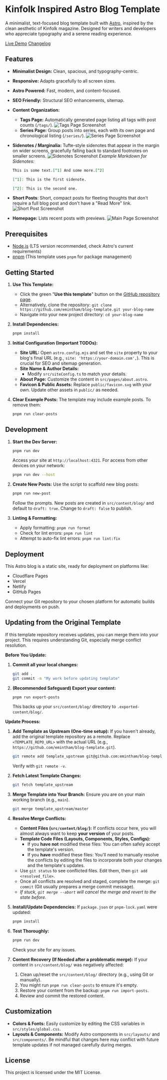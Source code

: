 # Kinfolk Inspired Astro Blog Template

A minimalist, text-focused blog template built with [Astro](https://astro.build/),
inspired by the clean aesthetic of Kinfolk magazine. Designed for writers and developers
who appreciate typography and a serene reading experience.

[Live Demo](https://emintham.com)
[Changelog](https://github.com/emintham/blog-template/blob/master/CHANGELOG.md)

## Features

- **Minimalist Design:** Clean, spacious, and typography-centric.
- **Responsive:** Adapts gracefully to all screen sizes.
- **Astro Powered:** Fast, modern, and content-focused.
- **SEO Friendly:** Structural SEO enhancements, sitemap.
- **Content Organization:**
  - **Tags Page:** Automatically generated page listing all tags with post counts (`/tags/`).
    ![Tags Page Screenshot](screenshots/IMG_0029.PNG)
  - **Series Page:** Group posts into series, each with its own page and chronological listing (`/series/`).
    ![Series Page Screenshot](screenshots/IMG_0030.PNG)
- **Sidenotes / Marginalia:** Tufte-style sidenotes that appear in the margin on wider screens, gracefully falling back to standard footnotes on smaller screens.
  ![Sidenotes Screenshot](screenshots/IMG_0032.jpeg)
  _Example Markdown for Sidenotes:_

  ```markdown
  This is some text.[^1] And some more.[^2]

  [^1]: This is the first sidenote.

  [^2]: This is the second one.
  ```

- **Short Posts**: Short, compact posts for fleeting thoughts that don't require a full blog post and don't have a "Read More" link.
  ![Short Post Screenshot](screenshots/IMG_0041.jpeg)
- **Homepage:** Lists recent posts with previews.
  ![Main Page Screenshot](screenshots/IMG_0028.PNG)

## Prerequisites

- [Node.js](https://nodejs.org/) (LTS version recommended, check Astro's current requirements)
- [pnpm](https://pnpm.io/installation) (This template uses `pnpm` for package management)

## Getting Started

1.  **Use This Template:**

    - Click the green "**Use this template**" button on the [GitHub repository page](https://github.com/emintham/blog-template).
    - Alternatively, clone the repository: `git clone https://github.com/emintham/blog-template.git your-blog-name`
    - Navigate into your new project directory: `cd your-blog-name`

2.  **Install Dependencies:**

    ```bash
    pnpm install
    ```

3.  **Initial Configuration (Important TODOs):**

    - **Site URL:** Open `astro.config.mjs` and set the `site` property to your blog's final URL (e.g., `site: 'https://your-domain.com',`). This is crucial for SEO and sitemap generation.
    - **Site Name & Author Details:**
      - Modify `src/siteConfig.ts` to match your details.
    - **About Page:** Customize the content in `src/pages/about.astro`.
    - **Favicon & Public Assets:** Replace `public/favicon.svg` with your own. Update other assets in `public/` as needed.

4.  **Clear Example Posts:**
    The template may include example posts. To remove them:
    ```bash
    pnpm run clear-posts
    ```

## Development

1.  **Start the Dev Server:**

    ```bash
    pnpm run dev
    ```

    Access your site at `http://localhost:4321`. For access from other devices on your network:

    ```bash
    pnpm run dev --host
    ```

2.  **Create New Posts:**
    Use the script to scaffold new blog posts:

    ```bash
    pnpm run new-post
    ```

    Follow the prompts. New posts are created in `src/content/blog/` and default
    to `draft: true`. Change to `draft: false` to publish.

3.  **Linting & Formatting:**
    - Apply formatting: `pnpm run format`
    - Check for lint errors: `pnpm run lint`
    - Attempt to auto-fix lint errors: `pnpm run lint:fix`

## Deployment

This Astro blog is a static site, ready for deployment on platforms like:

- Cloudflare Pages
- Vercel
- Netlify
- GitHub Pages

Connect your Git repository to your chosen platform for automatic builds and deployments on push.

## Updating from the Original Template

If this template repository receives updates, you can merge them into your project.
This requires understanding Git, especially merge conflict resolution.

**Before You Update:**

1.  **Commit all your local changes:**
    ```bash
    git add .
    git commit -m "My work before updating template"
    ```
2.  **(Recommended Safeguard) Export your content:**
    ```bash
    pnpm run export-posts
    ```
    This backs up your `src/content/blog/` directory to `.exported-content/blog/`.

**Update Process:**

1.  **Add Template as Upstream (One-time setup):**
    If you haven't already, add the original template repository as a remote. Replace `<TEMPLATE_REPO_URL>` with the actual URL (e.g., `https://github.com/emintham/blog-template.git`).

    ```bash
    git remote add template_upstream git@github.com:emintham/blog-template.git
    ```

    Verify with `git remote -v`.

2.  **Fetch Latest Template Changes:**

    ```bash
    git fetch template_upstream
    ```

3.  **Merge Template into Your Branch:**
    Ensure you are on your main working branch (e.g., `main`).

    ```bash
    git merge template_upstream/master
    ```

4.  **Resolve Merge Conflicts:**

    - **Content Files (`src/content/blog/`):** If conflicts occur here, you will almost always want to keep **your version** of your posts.
    - **Template Code Files (Layouts, Components, Styles, Configs):**
      - If you **have not** modified these files: You can often safely accept the template's version.
      - If you **have** modified these files: You'll need to manually resolve the conflicts by editing the files to incorporate both your changes and the template's updates.
    - Use `git status` to see conflicted files. Edit them, then `git add <resolved_file>`.
    - Once all conflicts are resolved and staged, complete the merge: `git commit` (Git usually prepares a merge commit message).
    - _If stuck, `git merge --abort` will cancel the merge and revert to the state before._

5.  **Install/Update Dependencies:**
    If `package.json` or `pnpm-lock.yaml` were updated:

    ```bash
    pnpm install
    ```

6.  **Test Thoroughly:**

    ```bash
    pnpm run dev
    ```

    Check your site for any issues.

7.  **Content Recovery (If Needed after a problematic merge):**
    If your content in `src/content/blog/` was negatively affected:
    1.  Clean up/reset the `src/content/blog/` directory (e.g., using Git or manually).
    2.  You might run `pnpm run clear-posts` to ensure it's empty.
    3.  Restore your content from the backup: `pnpm run import-posts`.
    4.  Review and commit the restored content.

## Customization

- **Colors & Fonts:** Easily customize by editing the CSS variables in `src/styles/global.css`.
- **Layouts & Components:** Modify Astro components in `src/layouts/` and `src/components/`. Be mindful that changes here may conflict with future template updates if not managed carefully during merges.

## License

This project is licensed under the MIT License.
